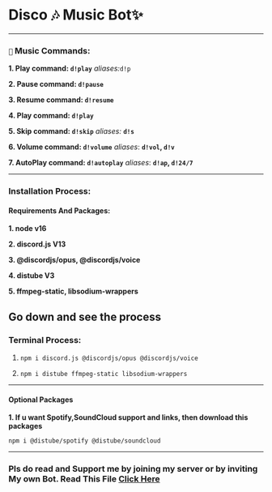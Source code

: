 # Disco 🎶 Music Bot✨


----
### `🎼` Music Commands: 

__1. Play command:  `d!play`__ _aliases:_`d!p`

__2. Pause command:  `d!pause`__

__3. Resume command:  `d!resume`__

__4. Play command:  `d!play`__

__5. Skip command:  `d!skip`__ *aliases:* __`d!s`__

__6. Volume command:  `d!volume`__ *aliases*: __`d!vol`, `d!v`__

__7. AutoPlay command: `d!autoplay`__ *aliases*: __`d!ap`, `d!24/7`__

-----------------------------------

### Installation Process:

#### Requirements And Packages: 
__1. node v16__

__2. discord.js V13__

__3. @discordjs/opus, @discordjs/voice__

__4. distube V3__

__5. ffmpeg-static, libsodium-wrappers__

Go down and see the process
----------------------
### Terminal Process:

1. ```npm i discord.js @discordjs/opus @discordjs/voice```

2. ```npm i distube ffmpeg-static libsodium-wrappers```

-----------------

#### Optional Packages

__1. If u want Spotify,SoundCloud support and links, then download this packages__

```npm i @distube/spotify @distube/soundcloud```


----------------------

### Pls do read and Support me by joining my server or by inviting My own Bot. Read This File [Click Here](https://github.com/Y-Navneeth/Disco/blob/main/Official.md)

